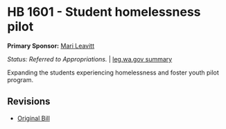 # HB 1601 - Student homelessness pilot
**Primary Sponsor:** [Mari Leavitt](/person/leg/leavitt_ma.md)

*Status: Referred to Appropriations.* | [leg.wa.gov summary](https://app.leg.wa.gov/billsummary?BillNumber=1601&Year=2021)

Expanding the students experiencing homelessness and foster youth pilot program.

## Revisions
* [Original Bill](1/)